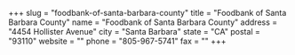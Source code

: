 +++
slug = "foodbank-of-santa-barbara-county"
title = "Foodbank of Santa Barbara County"
name = "Foodbank of Santa Barbara County"
address = "4454 Hollister Avenue"
city = "Santa Barbara"
state = "CA"
postal = "93110"
website = ""
phone = "805-967-5741"
fax = ""
+++

